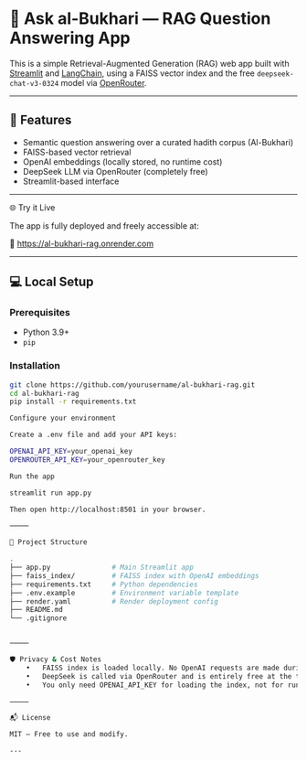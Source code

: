 # 📖 Ask al-Bukhari — RAG Question Answering App

This is a simple Retrieval-Augmented Generation (RAG) web app built with [Streamlit](https://streamlit.io/) and [LangChain](https://www.langchain.com/), using a FAISS vector index and the free `deepseek-chat-v3-0324` model via [OpenRouter](https://openrouter.ai/).

---

## 🧠 Features

- Semantic question answering over a curated hadith corpus (Al-Bukhari)
- FAISS-based vector retrieval
- OpenAI embeddings (locally stored, no runtime cost)
- DeepSeek LLM via OpenRouter (completely free)
- Streamlit-based interface

---

🌐 Try it Live

The app is fully deployed and freely accessible at:

🔗 https://al-bukhari-rag.onrender.com

---

## 💻 Local Setup

### Prerequisites

- Python 3.9+
- `pip`

### Installation

```bash
git clone https://github.com/yourusername/al-bukhari-rag.git
cd al-bukhari-rag
pip install -r requirements.txt

Configure your environment

Create a .env file and add your API keys:

OPENAI_API_KEY=your_openai_key
OPENROUTER_API_KEY=your_openrouter_key

Run the app

streamlit run app.py

Then open http://localhost:8501 in your browser.

⸻

📂 Project Structure

.
├── app.py               # Main Streamlit app
├── faiss_index/         # FAISS index with OpenAI embeddings
├── requirements.txt     # Python dependencies
├── .env.example         # Environment variable template
├── render.yaml          # Render deployment config
├── README.md
└── .gitignore


⸻

🛡️ Privacy & Cost Notes
	•	FAISS index is loaded locally. No OpenAI requests are made during query time.
	•	DeepSeek is called via OpenRouter and is entirely free at the time of writing.
	•	You only need OPENAI_API_KEY for loading the index, not for runtime inference.

⸻

📬 License

MIT — Free to use and modify.

---
